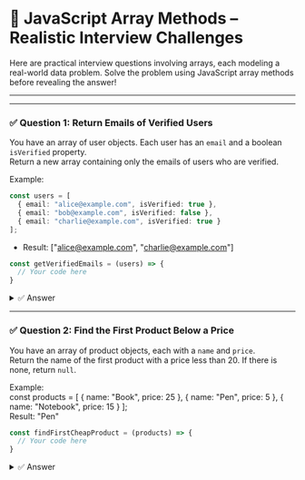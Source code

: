 # 🧮 JavaScript Array Methods – Realistic Interview Challenges

Here are practical interview questions involving arrays, each modeling a real-world data problem. Solve the problem using JavaScript array methods before revealing the answer!

---

---

### ✅ Question 1: Return Emails of Verified Users

You have an array of user objects. Each user has an `email` and a boolean `isVerified` property.  
Return a new array containing only the emails of users who are verified.

Example:  

```ts
const users = [
  { email: "alice@example.com", isVerified: true },
  { email: "bob@example.com", isVerified: false },
  { email: "charlie@example.com", isVerified: true }
];  
```
- Result: ["alice@example.com", "charlie@example.com"]

```ts
const getVerifiedEmails = (users) => {
  // Your code here
}
```

<details>
<summary>✅ Answer</summary>

```ts
const getVerifiedEmails = (users) => {
  return users.filter(u => u.isVerified).map(u => u.email);
}
```

</details>

---

### ✅ Question 2: Find the First Product Below a Price

You have an array of product objects, each with a `name` and `price`.  
Return the name of the first product with a price less than 20. If there is none, return `null`.

Example:  
const products = [
  { name: "Book", price: 25 },
  { name: "Pen", price: 5 },
  { name: "Notebook", price: 15 }
];  
Result: "Pen"

```ts
const findFirstCheapProduct = (products) => {
  // Your code here
}
```

<details>
<summary>✅ Answer</summary>

```ts
const findFirstCheapProduct = (products) => {
  const item = products.find(p => p.price < 20);
  return item ? item.name : null;
}
```

</details>